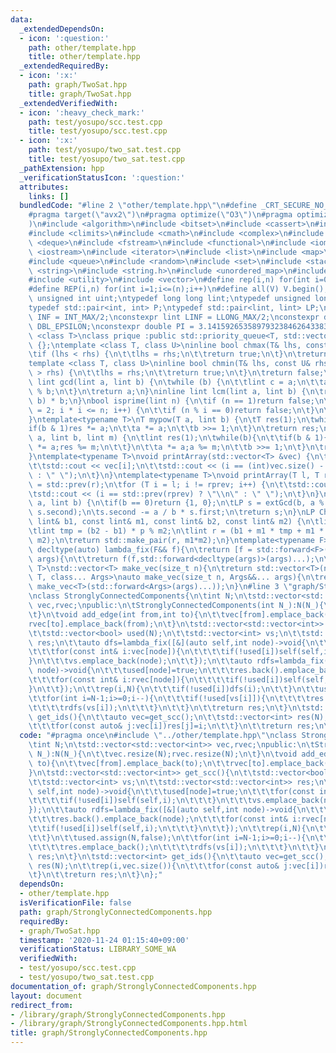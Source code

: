 ```yaml
---
data:
  _extendedDependsOn:
  - icon: ':question:'
    path: other/template.hpp
    title: other/template.hpp
  _extendedRequiredBy:
  - icon: ':x:'
    path: graph/TwoSat.hpp
    title: graph/TwoSat.hpp
  _extendedVerifiedWith:
  - icon: ':heavy_check_mark:'
    path: test/yosupo/scc.test.cpp
    title: test/yosupo/scc.test.cpp
  - icon: ':x:'
    path: test/yosupo/two_sat.test.cpp
    title: test/yosupo/two_sat.test.cpp
  _pathExtension: hpp
  _verificationStatusIcon: ':question:'
  attributes:
    links: []
  bundledCode: "#line 2 \"other/template.hpp\"\n#define _CRT_SECURE_NO_WARNINGS\n\
    #pragma target(\"avx2\")\n#pragma optimize(\"O3\")\n#pragma optimize(\"unroll-loops\"\
    )\n#include <algorithm>\n#include <bitset>\n#include <cassert>\n#include <cfloat>\n\
    #include <climits>\n#include <cmath>\n#include <complex>\n#include <ctime>\n#include\
    \ <deque>\n#include <fstream>\n#include <functional>\n#include <iomanip>\n#include\
    \ <iostream>\n#include <iterator>\n#include <list>\n#include <map>\n#include <memory>\n\
    #include <queue>\n#include <random>\n#include <set>\n#include <stack>\n#include\
    \ <string>\n#include <string.h>\n#include <unordered_map>\n#include <unordered_set>\n\
    #include <utility>\n#include <vector>\n#define rep(i,n) for(int i=0;i<(n);i++)\n\
    #define REP(i,n) for(int i=1;i<=(n);i++)\n#define all(V) V.begin(),V.end()\ntypedef\
    \ unsigned int uint;\ntypedef long long lint;\ntypedef unsigned long long ulint;\n\
    typedef std::pair<int, int> P;\ntypedef std::pair<lint, lint> LP;\nconstexpr int\
    \ INF = INT_MAX/2;\nconstexpr lint LINF = LLONG_MAX/2;\nconstexpr double eps =\
    \ DBL_EPSILON;\nconstexpr double PI = 3.141592653589793238462643383279;\ntemplate\
    \ <class T>\nclass prique :public std::priority_queue<T, std::vector<T>, std::greater<T>>\
    \ {};\ntemplate <class T, class U>\ninline bool chmax(T& lhs, const U& rhs) {\n\
    \tif (lhs < rhs) {\n\t\tlhs = rhs;\n\t\treturn true;\n\t}\n\treturn false;\n}\n\
    template <class T, class U>\ninline bool chmin(T& lhs, const U& rhs) {\n\tif (lhs\
    \ > rhs) {\n\t\tlhs = rhs;\n\t\treturn true;\n\t}\n\treturn false;\n}\ninline\
    \ lint gcd(lint a, lint b) {\n\twhile (b) {\n\t\tlint c = a;\n\t\ta = b; b = c\
    \ % b;\n\t}\n\treturn a;\n}\ninline lint lcm(lint a, lint b) {\n\treturn a / gcd(a,\
    \ b) * b;\n}\nbool isprime(lint n) {\n\tif (n == 1)return false;\n\tfor (int i\
    \ = 2; i * i <= n; i++) {\n\t\tif (n % i == 0)return false;\n\t}\n\treturn true;\n\
    }\ntemplate<typename T>\nT mypow(T a, lint b) {\n\tT res(1);\n\twhile(b){\n\t\t\
    if(b & 1)res *= a;\n\t\ta *= a;\n\t\tb >>= 1;\n\t}\n\treturn res;\n}\nlint modpow(lint\
    \ a, lint b, lint m) {\n\tlint res(1);\n\twhile(b){\n\t\tif(b & 1){\n\t\t\tres\
    \ *= a;res %= m;\n\t\t}\n\t\ta *= a;a %= m;\n\t\tb >>= 1;\n\t}\n\treturn res;\n\
    }\ntemplate<typename T>\nvoid printArray(std::vector<T> &vec) {\n\trep(i, vec.size()){\n\
    \t\tstd::cout << vec[i];\n\t\tstd::cout << (i == (int)vec.size() - 1 ? \"\\n\"\
    \ : \" \");\n\t}\n}\ntemplate<typename T>\nvoid printArray(T l, T r) {\n\tT rprev\
    \ = std::prev(r);\n\tfor (T i = l; i != rprev; i++) {\n\t\tstd::cout << *i;\n\t\
    \tstd::cout << (i == std::prev(rprev) ? \"\\n\" : \" \");\n\t}\n}\nLP extGcd(lint\
    \ a, lint b) {\n\tif(b == 0)return {1, 0};\n\tLP s = extGcd(b, a % b);\n\tstd::swap(s.first,\
    \ s.second);\n\ts.second -= a / b * s.first;\n\treturn s;\n}\nLP ChineseRem(const\
    \ lint& b1, const lint& m1, const lint& b2, const lint& m2) {\n\tlint p = extGcd(m1,m2).first;\n\
    \tlint tmp = (b2 - b1) * p % m2;\n\tlint r = (b1 + m1 * tmp + m1 * m2) % (m1 *\
    \ m2);\n\treturn std::make_pair(r, m1*m2);\n}\ntemplate<typename F>\ninline constexpr\
    \ decltype(auto) lambda_fix(F&& f){\n\treturn [f = std::forward<F>(f)](auto&&...\
    \ args){\n\t\treturn f(f,std::forward<decltype(args)>(args)...);\n\t};\n}\ntemplate<typename\
    \ T>\nstd::vector<T> make_vec(size_t n){\n\treturn std::vector<T>(n);\n}\ntemplate<typename\
    \ T, class... Args>\nauto make_vec(size_t n, Args&&... args){\n\treturn std::vector<decltype(make_vec<T>(args...))>(n,\
    \ make_vec<T>(std::forward<Args>(args)...));\n}\n#line 3 \"graph/StronglyConnectedComponents.hpp\"\
    \nclass StronglyConnectedComponents{\n\tint N;\n\tstd::vector<std::vector<int>>\
    \ vec,rvec;\npublic:\n\tStronglyConnectedComponents(int N_):N(N_){\n\t\tvec.resize(N);rvec.resize(N);\n\
    \t}\n\tvoid add_edge(int from,int to){\n\t\tvec[from].emplace_back(to);\n\t\t\
    rvec[to].emplace_back(from);\n\t}\n\tstd::vector<std::vector<int>> get_scc(){\n\
    \t\tstd::vector<bool> used(N);\n\t\tstd::vector<int> vs;\n\t\tstd::vector<std::vector<int>>\
    \ res;\n\t\tauto dfs=lambda_fix([&](auto self,int node)->void{\n\t\t\tused[node]=true;\n\
    \t\t\tfor(const int& i:vec[node]){\n\t\t\t\tif(!used[i])self(self,i);\n\t\t\t\
    }\n\t\t\tvs.emplace_back(node);\n\t\t});\n\t\tauto rdfs=lambda_fix([&](auto self,int\
    \ node)->void{\n\t\t\tused[node]=true;\n\t\t\tres.back().emplace_back(node);\n\
    \t\t\tfor(const int& i:rvec[node]){\n\t\t\t\tif(!used[i])self(self,i);\n\t\t\t\
    }\n\t\t});\n\t\trep(i,N){\n\t\t\tif(!used[i])dfs(i);\n\t\t}\n\t\tused.assign(N,false);\n\
    \t\tfor(int i=N-1;i>=0;i--){\n\t\t\tif(!used[vs[i]]){\n\t\t\t\tres.emplace_back();\n\
    \t\t\t\trdfs(vs[i]);\n\t\t\t}\n\t\t}\n\t\treturn res;\n\t}\n\tstd::vector<int>\
    \ get_ids(){\n\t\tauto vec=get_scc();\n\t\tstd::vector<int> res(N);\n\t\trep(i,vec.size()){\n\
    \t\t\tfor(const auto& j:vec[i])res[j]=i;\n\t\t}\n\t\treturn res;\n\t}\n};\n"
  code: "#pragma once\n#include \"../other/template.hpp\"\nclass StronglyConnectedComponents{\n\
    \tint N;\n\tstd::vector<std::vector<int>> vec,rvec;\npublic:\n\tStronglyConnectedComponents(int\
    \ N_):N(N_){\n\t\tvec.resize(N);rvec.resize(N);\n\t}\n\tvoid add_edge(int from,int\
    \ to){\n\t\tvec[from].emplace_back(to);\n\t\trvec[to].emplace_back(from);\n\t\
    }\n\tstd::vector<std::vector<int>> get_scc(){\n\t\tstd::vector<bool> used(N);\n\
    \t\tstd::vector<int> vs;\n\t\tstd::vector<std::vector<int>> res;\n\t\tauto dfs=lambda_fix([&](auto\
    \ self,int node)->void{\n\t\t\tused[node]=true;\n\t\t\tfor(const int& i:vec[node]){\n\
    \t\t\t\tif(!used[i])self(self,i);\n\t\t\t}\n\t\t\tvs.emplace_back(node);\n\t\t\
    });\n\t\tauto rdfs=lambda_fix([&](auto self,int node)->void{\n\t\t\tused[node]=true;\n\
    \t\t\tres.back().emplace_back(node);\n\t\t\tfor(const int& i:rvec[node]){\n\t\t\
    \t\tif(!used[i])self(self,i);\n\t\t\t}\n\t\t});\n\t\trep(i,N){\n\t\t\tif(!used[i])dfs(i);\n\
    \t\t}\n\t\tused.assign(N,false);\n\t\tfor(int i=N-1;i>=0;i--){\n\t\t\tif(!used[vs[i]]){\n\
    \t\t\t\tres.emplace_back();\n\t\t\t\trdfs(vs[i]);\n\t\t\t}\n\t\t}\n\t\treturn\
    \ res;\n\t}\n\tstd::vector<int> get_ids(){\n\t\tauto vec=get_scc();\n\t\tstd::vector<int>\
    \ res(N);\n\t\trep(i,vec.size()){\n\t\t\tfor(const auto& j:vec[i])res[j]=i;\n\t\
    \t}\n\t\treturn res;\n\t}\n};"
  dependsOn:
  - other/template.hpp
  isVerificationFile: false
  path: graph/StronglyConnectedComponents.hpp
  requiredBy:
  - graph/TwoSat.hpp
  timestamp: '2020-11-24 01:15:40+09:00'
  verificationStatus: LIBRARY_SOME_WA
  verifiedWith:
  - test/yosupo/scc.test.cpp
  - test/yosupo/two_sat.test.cpp
documentation_of: graph/StronglyConnectedComponents.hpp
layout: document
redirect_from:
- /library/graph/StronglyConnectedComponents.hpp
- /library/graph/StronglyConnectedComponents.hpp.html
title: graph/StronglyConnectedComponents.hpp
---
```

